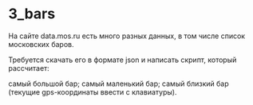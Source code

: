 # 3_bars

На сайте data.mos.ru есть много разных данных, в том числе список московских баров.

Требуется скачать его в формате json и написать скрипт, который рассчитает:

самый большой бар;
самый маленький бар;
самый близкий бар (текущие gps-координаты ввести с клавиатуры).
